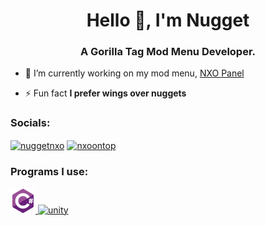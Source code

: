 <h1 align="center">Hello 👋, I'm Nugget</h1>
<h3 align="center">A Gorilla Tag Mod Menu Developer.</h3>

- 🔭 I’m currently working on my mod menu, [NXO Panel](https://github.com/NuggetGT/NXO-Mod-Panel)

- ⚡ Fun fact **I prefer wings over nuggets**

<h3 align="left">Socials:</h3>
<p align="left">
<a href="https://www.youtube.com/@Nugget_NXO" target="blank"><img align="center" src="https://raw.githubusercontent.com/rahuldkjain/github-profile-readme-generator/master/src/images/icons/Social/youtube.svg" alt="nuggetnxo" height="30" width="40" /></a>
<a href="https://discord.gg/nxoontop" target="blank"><img align="center" src="https://raw.githubusercontent.com/rahuldkjain/github-profile-readme-generator/master/src/images/icons/Social/discord.svg" alt="nxoontop" height="30" width="40" /></a>
</p>

<h3 align="left">Programs I use:</h3>
<p align="left"> <a href="https://www.w3schools.com/cs/" target="_blank" rel="noreferrer"> <img src="https://raw.githubusercontent.com/devicons/devicon/master/icons/csharp/csharp-original.svg" alt="csharp" width="40" height="40"/> </a> <a href="https://unity.com/" target="_blank" rel="noreferrer"> <img src="https://www.vectorlogo.zone/logos/unity3d/unity3d-icon.svg" alt="unity" width="40" height="40"/> </a> </p>
